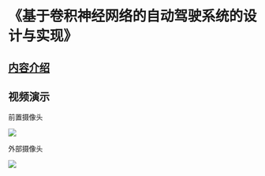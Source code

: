 # 《基于卷积神经网络的自动驾驶系统的设计与实现》

## [内容介绍](https://drive.google.com/file/d/1Wi5Lob4wpRrxKeOkWQjiFzTptFl7duPy/view?usp=sharing)

## 视频演示

前置摄像头

[![](https://img.youtube.com/vi/7PUpt_eK2AY/0.jpg)](https://www.youtube.com/watch?v=7PUpt_eK2AY)

外部摄像头

[![](https://img.youtube.com/vi/2p-IjkEJ55Q/0.jpg)](https://www.youtube.com/watch?v=2p-IjkEJ55Q)
